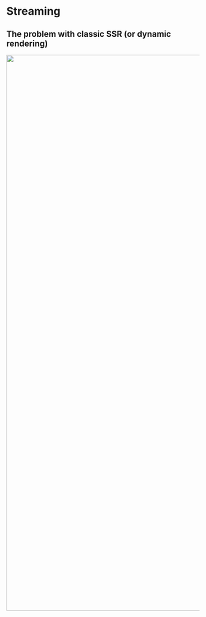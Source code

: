 <!-- .slide: class="two-column with-code " -->

<style>
  .ssr-issue-50 {
    width: 1450px;
    height: auto;
  }
</style>

# Streaming

## The problem with classic SSR (or dynamic rendering)

<img src="./assets/images/08-rendering/ssr-issue.png" class="ssr-issue-50" />
